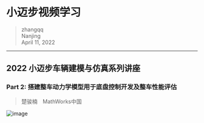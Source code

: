 # 小迈步视频学习

>zhangqq  
>Nanjing  
>April 11, 2022
---



## 2022 小迈步车辆建模与仿真系列讲座
### Part 2: 搭建整车动力学模型用于底盘控制开发及整车性能评估
>楚骏楠&emsp;MathWorks中国



  ![image](https://user-images.githubusercontent.com/48160597/162764920-a7d72f55-d1e1-47a2-88ca-6f86e7eb0d22.png)




